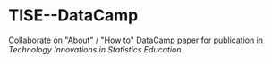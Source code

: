 # TISE--DataCamp

Collaborate on "About" / "How to" DataCamp paper for publication in *Technology Innovations in Statistics Education*